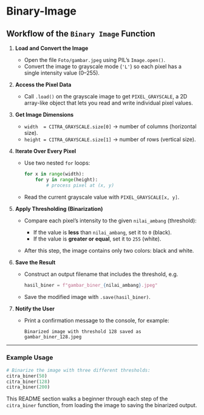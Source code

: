 # Binary-Image

## Workflow of the `Binary Image` Function

1. **Load and Convert the Image**

   * Open the file `Foto/gambar.jpeg` using PIL’s `Image.open()`.
   * Convert the image to grayscale mode (`'L'`) so each pixel has a single intensity value (0–255).

2. **Access the Pixel Data**

   * Call `.load()` on the grayscale image to get `PIXEL_GRAYSCALE`, a 2D array-like object that lets you read and write individual pixel values.

3. **Get Image Dimensions**

   * `width  = CITRA_GRAYSCALE.size[0]` → number of columns (horizontal size).
   * `height = CITRA_GRAYSCALE.size[1]` → number of rows (vertical size).

4. **Iterate Over Every Pixel**

   * Use two nested `for` loops:

     ```python
     for x in range(width):
         for y in range(height):
             # process pixel at (x, y)
     ```
   * Read the current grayscale value with `PIXEL_GRAYSCALE[x, y]`.

5. **Apply Thresholding (Binarization)**

   * Compare each pixel’s intensity to the given `nilai_ambang` (threshold):

     * If the value is **less** than `nilai_ambang`, set it to `0` (black).
     * If the value is **greater or equal**, set it to `255` (white).
   * After this step, the image contains only two colors: black and white.

6. **Save the Result**

   * Construct an output filename that includes the threshold, e.g.

     ```python
     hasil_biner = f"gambar_biner_{nilai_ambang}.jpeg"
     ```
   * Save the modified image with `.save(hasil_biner)`.

7. **Notify the User**

   * Print a confirmation message to the console, for example:

     ```
     Binarized image with threshold 128 saved as gambar_biner_128.jpeg
     ```

---

### Example Usage

```python
# Binarize the image with three different thresholds:
citra_biner(50)
citra_biner(128)
citra_biner(200)
```

This README section walks a beginner through each step of the `citra_biner` function, from loading the image to saving the binarized output.
